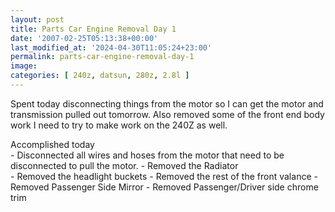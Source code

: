 ```yaml
---
layout: post
title: Parts Car Engine Removal Day 1
date: '2007-02-25T05:13:38+00:00'
last_modified_at: '2024-04-30T11:05:24+23:00'
permalink: parts-car-engine-removal-day-1
image: 
categories: [ 240z, datsun, 280z, 2.8l ]
---
```

Spent today disconnecting things from the motor so I can get the motor and transmission pulled out tomorrow. Also removed some of the front end body work I need to try to make work on the 240Z as well.

Accomplished today  
    - Disconnected all wires and hoses from the motor that need to be disconnected to pull the motor. 
    - Removed the Radiator     
    - Removed the headlight buckets
    - Removed the rest of the front valance
    - Removed Passenger Side Mirror
    - Removed Passenger/Driver side chrome trim

